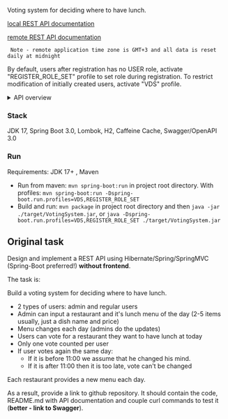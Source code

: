 Voting system for deciding where to have lunch.

[local REST API documentation](http://localhost:8889/open-api)

[remote REST API documentation](http://62.113.255.104:8889/open-api)

` Note - remote application time zone is GMT+3 and all data is reset daily at midnight`

By default, users after registration has no USER role, activate "REGISTER_ROLE_SET" profile to set role during
registration.
To restrict modification of initially created users, activate "VDS" profile.

<details>
	<summary> API overview </summary>

### Guest

#### Registration

POST `http://localhost:8889/api/register` - register new user. Depending on current app profile after registration new
user may not have USER role set, that user will be unable to use any non-profile API endpoints without manually setting
role by admin

#### Profile

GET `http://localhost:8889/api/profile` - get logged user info

PUT `http://localhost:8889/api/profile` - update logged user info

DELETE `http://localhost:8889/api/profile` - delete logged user

### User

All user endpoints requires USER role

#### Restaurants

GET `http://localhost:8889/api/restaurants/menus/{date}` - get all restaurants with menu of the day for provided date

#### Voting

GET `http://localhost:8889/api/profile/votes/{date}` - get logged user vote

PUT `http://localhost:8889/api/profile/votes/{date}` - vote for restaurant

GET `http://localhost:8889/api/restaurants/votes/{date}` - get voting result for date

### Admin

All admin endpoints requires ADMIN role

#### Users

GET `http://localhost:8889/api/admin/users/{id}` - get user info

PUT `http://localhost:8889/api/admin/users/{id}` - update user info

DELETE `http://localhost:8889/api/admin/users/{id}` - delete user

PATCH `http://localhost:8889/api/admin/users/{id}` - disable/enable user

GET `http://localhost:8889/api/admin/users` - get all users info

POST `http://localhost:8889/api/admin/users` - create user

#### Restaurants

GET `http://localhost:8889/api/admin/restaurants/{id}` - get restaurant info

PUT `http://localhost:8889/api/admin/restaurants/{id}` - update restaurant info

DELETE `http://localhost:8889/api/admin/restaurants/{id}` - delete restaurant

GET `http://localhost:8889/api/admin/restaurants` - get all restaurants info

POST `http://localhost:8889/api/admin/restaurants` - create new restaurant

#### Menus

GET `http://localhost:8889/api/admin/restaurants/{id}/menus/{date}` - get restaurants menu of the day

PUT `http://localhost:8889/api/admin/restaurants/{id}/menus/{date}` - update restaurants menu of the day

DELETE `http://localhost:8889/api/admin/restaurants/{id}/menus/{date}` - delete restaurants menu of the day

</details>

### Stack

JDK 17, Spring Boot 3.0, Lombok, H2, Caffeine Cache, Swagger/OpenAPI 3.0

### Run

Requirements: JDK 17+ , Maven

- Run from maven: `mvn spring-boot:run` in project root directory. With
  profiles: `mvn spring-boot:run -Dspring-boot.run.profiles=VDS,REGISTER_ROLE_SET`
- Build and run: `mvn package` in project root directory and then `java -jar ./target/VotingSystem.jar`,
  or `java -Dspring-boot.run.profiles=VDS,REGISTER_ROLE_SET ./target/VotingSystem.jar`

## Original task ##

Design and implement a REST API using Hibernate/Spring/SpringMVC (Spring-Boot preferred!) **without frontend**.

The task is:

Build a voting system for deciding where to have lunch.

* 2 types of users: admin and regular users
* Admin can input a restaurant and it's lunch menu of the day (2-5 items usually, just a dish name and price)
* Menu changes each day (admins do the updates)
* Users can vote for a restaurant they want to have lunch at today
* Only one vote counted per user
* If user votes again the same day:
    - If it is before 11:00 we assume that he changed his mind.
    - If it is after 11:00 then it is too late, vote can't be changed

Each restaurant provides a new menu each day.

As a result, provide a link to github repository. It should contain the code, README.md with API documentation and
couple curl commands to test it (**better - link to Swagger**).